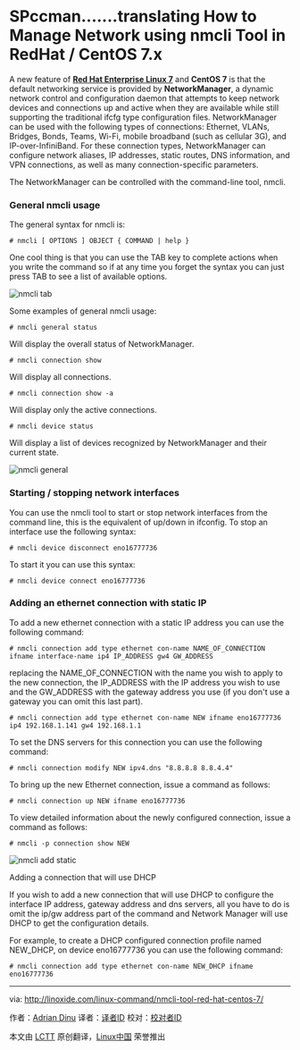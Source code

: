 SPccman.......translating
How to Manage Network using nmcli Tool in RedHat / CentOS 7.x
================================================================================
A new feature of [**Red Hat Enterprise Linux 7**][1] and **CentOS 7** is that the default networking service is provided by **NetworkManager**, a dynamic network control and configuration daemon that attempts to keep network devices and connections up and active when they are available while still supporting the traditional ifcfg type configuration files. NetworkManager can be used with the following types of connections: Ethernet, VLANs, Bridges, Bonds, Teams, Wi-Fi, mobile broadband (such as cellular 3G), and IP-over-InfiniBand. For these connection types, NetworkManager can configure network aliases, IP addresses, static routes, DNS information, and VPN connections, as well as many connection-specific parameters.

The NetworkManager can be controlled with the command-line tool, nmcli.

### General nmcli usage ###

The general syntax for nmcli is:

    # nmcli [ OPTIONS ] OBJECT { COMMAND | help }

One cool thing is that you can use the TAB key to complete actions when you write the command so if at any time you forget the syntax you can just press TAB to see a list of available options.

![nmcli tab](http://blog.linoxide.com/wp-content/uploads/2014/12/nmcli-tab.jpg)

Some examples of general nmcli usage:

    # nmcli general status

Will display the overall status of NetworkManager.

    # nmcli connection show

Will display all connections.

    # nmcli connection show -a

Will display only the active connections.

    # nmcli device status

Will display a list of devices recognized by NetworkManager and their current state.

![nmcli general](http://blog.linoxide.com/wp-content/uploads/2014/12/nmcli-gneral.jpg)

### Starting / stopping network interfaces ###

You can use the nmcli tool to start or stop network interfaces from the command line, this is the equivalent of up/down in ifconfig.
To stop an interface use the following syntax:

    # nmcli device disconnect eno16777736

To start it you can use this syntax:

    # nmcli device connect eno16777736

### Adding an ethernet connection with static IP ###

To add a new ethernet connection with a static IP address you can use the following command:

    # nmcli connection add type ethernet con-name NAME_OF_CONNECTION ifname interface-name ip4 IP_ADDRESS gw4 GW_ADDRESS

replacing the NAME_OF_CONNECTION with the name you wish to apply to the new connection, the IP_ADDRESS with the IP address you wish to use and the GW_ADDRESS with the gateway address you use (if you don't use a gateway you can omit this last part).

    # nmcli connection add type ethernet con-name NEW ifname eno16777736 ip4 192.168.1.141 gw4 192.168.1.1

To set the DNS servers for this connection you can use the following command:

    # nmcli connection modify NEW ipv4.dns "8.8.8.8 8.8.4.4"

To bring up the new Ethernet connection, issue a command as follows:

    # nmcli connection up NEW ifname eno16777736

To view detailed information about the newly configured connection, issue a command as follows:

    # nmcli -p connection show NEW

![nmcli add static](http://blog.linoxide.com/wp-content/uploads/2014/12/nmcli-add-static.jpg)

Adding a connection that will use DHCP

If you wish to add a new connection that will use DHCP to configure the interface IP address, gateway address and dns servers, all you have to do is omit the ip/gw address part of the command and Network Manager will use DHCP to get the configuration details.

For example, to create a DHCP configured connection profile named NEW_DHCP, on device
eno16777736 you can use the following command:

    # nmcli connection add type ethernet con-name NEW_DHCP ifname eno16777736

--------------------------------------------------------------------------------

via: http://linoxide.com/linux-command/nmcli-tool-red-hat-centos-7/

作者：[Adrian Dinu][a]
译者：[译者ID](https://github.com/译者ID)
校对：[校对者ID](https://github.com/校对者ID)

本文由 [LCTT](https://github.com/LCTT/TranslateProject) 原创翻译，[Linux中国](http://linux.cn/) 荣誉推出

[a]:http://linoxide.com/author/adriand/
[1]:https://access.redhat.com/documentation/en-US/Red_Hat_Enterprise_Linux/7/html/7.0_Release_Notes/

